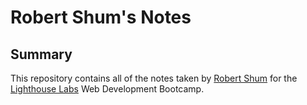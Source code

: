 # Robert Shum's Notes

## Summary

This repository contains all of the notes taken by [Robert Shum](https://github.com/robertshum) for the [Lighthouse Labs](https://www.lighthouselabs.ca/) Web Development Bootcamp.